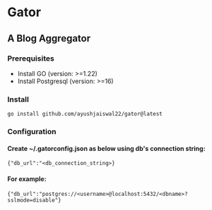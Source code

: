 # Gator
## A Blog Aggregator

### Prerequisites
 - Install GO (version: >=1.22)
 - Install Postgresql (version: >=16)

### Install
`go install github.com/ayushjaiswal22/gator@latest`

### Configuration
#### Create ~/.gatorconfig.json as below using db's connection string:
`{"db_url":"<db_connection_string>}`
#### For example:
`{"db_url":"postgres://<username>@localhost:5432/<dbname>?sslmode=disable"}`

